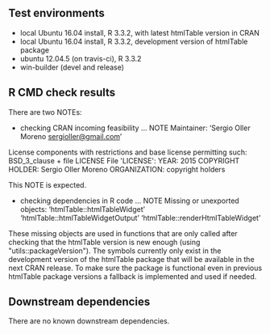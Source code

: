 ## Test environments
* local Ubuntu 16.04 install, R 3.3.2, with latest htmlTable version in CRAN
* local Ubuntu 16.04 install, R 3.3.2, development version of htmlTable package
* ubuntu 12.04.5 (on travis-ci), R 3.3.2
* win-builder (devel and release)

## R CMD check results
There are two NOTEs:

* checking CRAN incoming feasibility ... NOTE
Maintainer: ‘Sergio Oller Moreno <sergioller@gmail.com>’

License components with restrictions and base license permitting such:
  BSD_3_clause + file LICENSE
File 'LICENSE':
  YEAR: 2015
  COPYRIGHT HOLDER: Sergio Oller Moreno
  ORGANIZATION: copyright holders

This NOTE is expected.

* checking dependencies in R code ... NOTE
Missing or unexported objects:
  ‘htmlTable::htmlTableWidget’ ‘htmlTable::htmlTableWidgetOutput’
  ‘htmlTable::renderHtmlTableWidget’

These missing objects are used in functions that are only called after checking that 
the htmlTable version is new enough (using "utils::packageVersion"). The symbols
currently only exist in the development version of the htmlTable package that
will be available in the next CRAN release. To make sure the package is functional even in
previous htmlTable package versions a fallback is implemented and used if needed.


## Downstream dependencies
There are no known downstream dependencies.
